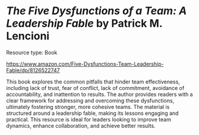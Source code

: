 # *The Five Dysfunctions of a Team: A Leadership Fable* by Patrick M. Lencioni

Resource type: Book

https://www.amazon.com/Five-Dysfunctions-Team-Leadership-Fable/dp/8126522747

This book explores the common pitfalls that hinder team effectiveness, including lack of trust, fear of conflict, lack of commitment, avoidance of accountability, and inattention to results. The author provides readers with a clear framework for addressing and overcoming these dysfunctions, ultimately fostering stronger, more cohesive teams. The material is structured around a leadership fable, making its lessons engaging and practical. This resource is ideal for leaders looking to improve team dynamics, enhance collaboration, and achieve better results.
